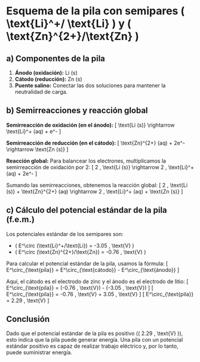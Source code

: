 # Esquema de la pila con semipares \( \text{Li}^+/ \text{Li} \) y \( \text{Zn}^{2+}/\text{Zn} \)

## a) Componentes de la pila

1. **Ánodo (oxidación):** Li (s)
2. **Cátodo (reducción):** Zn (s)
3. **Puente salino:** Conectar las dos soluciones para mantener la neutralidad de carga.


## b) Semirreacciones y reacción global

**Semirreacción de oxidación (en el ánodo):**
\[ \text{Li (s)} \rightarrow \text{Li}^+ (aq) + e^- \]

**Semirreacción de reducción (en el cátodo):**
\[ \text{Zn}^{2+} (aq) + 2e^- \rightarrow \text{Zn (s)} \]

**Reacción global:**
Para balancear los electrones, multiplicamos la semirreacción de oxidación por 2:
\[ 2 \, \text{Li (s)} \rightarrow 2 \, \text{Li}^+ (aq) + 2e^- \]

Sumando las semirreacciones, obtenemos la reacción global:
\[ 2 \, \text{Li (s)} + \text{Zn}^{2+} (aq) \rightarrow 2 \, \text{Li}^+ (aq) + \text{Zn (s)} \]

## c) Cálculo del potencial estándar de la pila (f.e.m.)

Los potenciales estándar de los semipares son:
- \( E^\circ (\text{Li}^+/\text{Li}) = -3.05 \, \text{V} \)
- \( E^\circ (\text{Zn}^{2+}/\text{Zn}) = -0.76 \, \text{V} \)

Para calcular el potencial estándar de la pila, usamos la fórmula:
\[ E^\circ_{\text{pila}} = E^\circ_{\text{cátodo}} - E^\circ_{\text{ánodo}} \]

Aquí, el cátodo es el electrodo de zinc y el ánodo es el electrodo de litio:
\[ E^\circ_{\text{pila}} = (-0.76 \, \text{V}) - (-3.05 \, \text{V}) \]
\[ E^\circ_{\text{pila}} = -0.76 \, \text{V} + 3.05 \, \text{V} \]
\[ E^\circ_{\text{pila}} = 2.29 \, \text{V} \]

## Conclusión

Dado que el potencial estándar de la pila es positivo (\( 2.29 \, \text{V} \)), esto indica que la pila puede generar energía. Una pila con un potencial estándar positivo es capaz de realizar trabajo eléctrico y, por lo tanto, puede suministrar energía.

